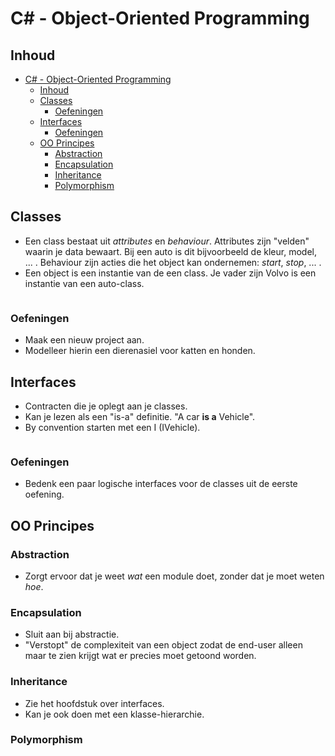 # C# - Object-Oriented Programming #

## Inhoud ##
- [C# - Object-Oriented Programming](#c---object-oriented-programming)
  - [Inhoud](#inhoud)
  - [Classes](#classes)
    - [Oefeningen](#oefeningen)
  - [Interfaces](#interfaces)
    - [Oefeningen](#oefeningen-1)
  - [OO Principes](#oo-principes)
    - [Abstraction](#abstraction)
    - [Encapsulation](#encapsulation)
    - [Inheritance](#inheritance)
    - [Polymorphism](#polymorphism)

## Classes ##

- Een class bestaat uit _attributes_ en _behaviour_. Attributes zijn "velden" waarin je data bewaart. Bij een auto is dit bijvoorbeeld de kleur, model, ... . Behaviour zijn acties die het object kan ondernemen: _start_, _stop_, ... .
- Een object is een instantie van de een class. Je vader zijn Volvo is een instantie van een auto-class.

```cs --source-file ./OOCsharp/Basic.cs --region OO1 --project ./OOCsharp/OOCsharp.csproj
```

### Oefeningen ##

- Maak een nieuw project aan.
- Modelleer hierin een dierenasiel voor katten en honden.

## Interfaces ##

- Contracten die je oplegt aan je classes.
- Kan je lezen als een "is-a" definitie. "A car **is a** Vehicle".
- By convention starten met een I (IVehicle).

```cs --source-file ./OOCsharp/Interfaces.cs --region OO2 --project ./OOCsharp/OOCsharp.csproj
```

### Oefeningen ###

- Bedenk een paar logische interfaces voor de classes uit de eerste oefening.

## OO Principes ##

### Abstraction ###

- Zorgt ervoor dat je weet _wat_ een module doet, zonder dat je moet weten _hoe_.

### Encapsulation ###

- Sluit aan bij abstractie.
- "Verstopt" de complexiteit van een object zodat de end-user alleen maar te zien krijgt wat er precies moet getoond worden.

### Inheritance ###

- Zie het hoofdstuk over interfaces.
- Kan je ook doen met een klasse-hierarchie.

### Polymorphism ###

